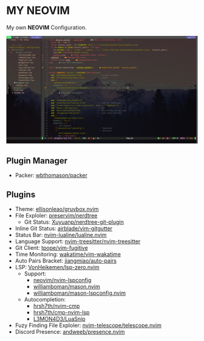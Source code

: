 # MY NEOVIM
My own **NEOVIM** Configuration.

![Image](assets/nvim.png)

## Plugin Manager
- Packer: [wbthomason/packer](https://github.com/wbthomason/packer.nvim)

## Plugins 
- Theme: [ellisonleao/gruvbox.nvim](https://github.com/ellisonleao/gruvbox.nvim)
- File Exploler: [preservim/nerdtree](https://github.com/preservim/nerdtree)
	- Git Status: [Xuyuanp/nerdtree-git-plugin](https://github.com/Xuyuanp/nerdtree-git-plugin)
- Inline Git Status: [airblade/vim-gitgutter](https://github.com/airblade/vim-gitgutter)
- Status Bar: [nvim-lualine/lualine.nvim](https://github.com/nvim-lualine/lualine.nvim)
- Language Support: [nvim-treesitter/nvim-treesitter](https://github.com/nvim-treesitter/nvim-treesitter)
- Git Client: [tpope/vim-fugitive](https://github.com/tpope/vim-fugitive)
- Time Monitoring: [wakatime/vim-wakatime](https://github.com/wakatime/vim-wakatime)
- Auto Pairs Bracket: [jiangmiao/auto-pairs](https://github.com/jiangmiao/auto-pairs)
- LSP: [VonHeikemen/lsp-zero.nvim](https://github.com/VonHeikemen/lsp-zero.nvim)
	 - Support: 
		- [neovim/nvim-lspconfig](https://github.com/neovim/nvim-lspconfig)
		- [williamboman/mason.nvim](https://github.com/williamboman/mason.nvim)
		- [williamboman/mason-lspconfig.nvim](https://github.com/williamboman/mason-lspconfig.nvim)
	- Autocompletion: 
		- [hrsh7th/nvim-cmp](https://github.com/hrsh7th/nvim-cmp)
		- [hrsh7th/cmp-nvim-lsp](https://github.com/hrsh7th/cmp-nvim-lsp)
		- [L3MON4D3/LuaSnip](https://github.com/L3MON4D3/LuaSnip)
- Fuzy Finding File Exploler: [nvim-telescope/telescope.nvim](https://github.com/nvim-telescope/telescope.nvim)
- Discord Presence: [andweeb/presence.nvim](https://github.com/andweeb/presence.nvim)

